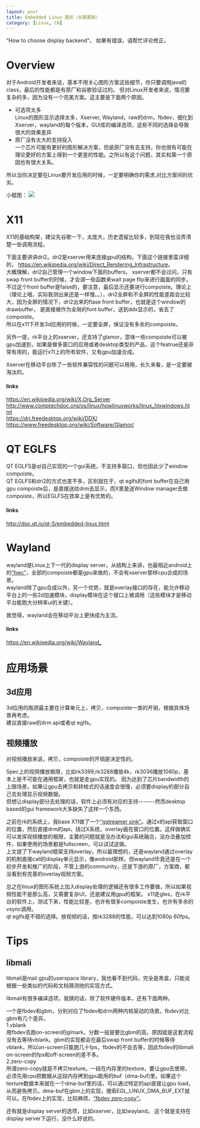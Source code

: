 ```yaml
---
layout: post
title: Embedded Linux 图形（长期更新）
category: [Linux, CN]
---
```


“How to choose display backend”， 如果有错误，请帮忙评论修正。

# Overview

对于Android开发者来说，基本不用关心图形方案这些细节，你只要调用java的class，最后的性能都是有原厂和谷歌验证过的。
但对Linux开发者来说，情况要复杂的多，因为没有一个完美方案。这主要是下面两个原因。
* 可选项太多  
Linux的图形显示选择太多，Xserver, Wayland，raw的drm，fbdev，细化到Xserver，wayland的每个版本，GUI库的编译选项，这些不同的选择会导致很大的效果差异
* 原厂没有太大的支持投入  
一个芯片可能有更好的图形解决方案，但是原厂没有去支持，你也很有可能在理论更好的方案上得到一个更差的性能。之所以有这个问题，其实和第一个原因也有很大关系。

所以当你决定要在Linux要开发应用的时候，一定要明确你的需求,对比方案间的优劣。

小框图：
![](https://github.com/wzyy2/wzyy2.github.io/raw/master/images/graphics.png)

# X11

X11的基础构架，建议先谷歌一下，太庞大，历史遗留比较多，到现在我也没弄清楚一些调用流程。  

下面主要讲讲dri2。dri2是xserver用来连接gpu的结构，下面这个链接里蛮详细的， <https://en.wikipedia.org/wiki/Direct_Rendering_Infrastructure>。  
大概理解，dri2自己管理一个window下面的buffers， xserver都不会过问，只有swap front buffer的时候，才会调一些函数来wait page flip来进行画面的同步。不过这个front buffer是false的，要注意，最后显示还要进行compoiste。理论上（理论上哦，实际我测出来还是一样慢。。），dri2全屏和不全屏的性能差距会比较大，因为全屏的情况下，dri2出来的flase front buffer，也就是这个window的drawbuffer， 是直接被作为全局的font buffer，送到ddx显示的，省去了compoiste。  
所以在x11下开发3d应用的时候，一定要全屏，保证没有多余的compoiste。     


另外一提，rk平台上的xserver，还支持了glamor，意味一些compoiste可以被gpu加速到，如果是做多窗口的应用或者desktop类型的产品，这个featrue还是非常有用的，能运行x11上的所有软件，又有gpu加速合成。   

Xserver在移动平台除了一些软件兼容性的问题可以用用，长久来看，是一定要被淘汰的。


#### links
<https://en.wikipedia.org/wiki/X.Org_Server>  
<http://www.comptechdoc.org/os/linux/howlinuxworks/linux_hlxwindows.html>  
<https://dri.freedesktop.org/wiki/DDX/>   
<https://www.freedesktop.org/wiki/Software/Glamor/>


# QT EGLFS
QT EGLFS是qt自己实现的一个gui系统，不支持多窗口，但也因此少了window compoiste。   
QT EGLFS和dri2的方式也差不多，区别就在于，qt eglfs的font buffer在自己用gpu compoiste后，是直接送给drm去显示，而X里是送Window manager去做compoiste，所以EGLFS在效率上是有优势的。


#### links
<http://doc.qt.io/qt-5/embedded-linux.html>

# Wayland

wayland是Linux上下一代的display server，从结构上来讲，也最相近android上的[“hwc”](http://dragon.leanote.com/post/Android%E5%9B%BE%E5%BD%A2%E7%B3%BB%E7%BB%9F-II-%E6%9E%B6%E6%9E%84)，全部的compoiste都是gpu来做的，不会有xserver那样cpu合成的场景。    
wayland除了gpu合成以外，另一个优势，就是overlay接口的存在，能允许移动平台上的一些2d加速模块，display模块在这个接口上被调用（这些模块才是移动平台能跑大分辨率ui的关键）。

我觉得，wayland会在移动平台上更快成为主流。


#### links
 <https://en.wikipedia.org/wiki/Wayland_>

# 应用场景

## 3d应用

3d应用的瓶颈最主要在计算单元上，拷贝，compoiste一类的开销，根据具体场景再考虑。  
建议直接raw的drm api或者qt eglfs。

## 视频播放

对视频播放来说，拷贝，compoiste的开销是决定性的。

Spec上的视频播放极限，比如rk3399,rk3288播放4k，rk3036播放1080p，基本上是不可能在通用框架，也就是走gpu实现的。
因为达到了芯片bandwidth的上限场景，如果让gpu去拷贝和转格式的话速度会很慢，必须要display的部分自己去处理显示视频数据。  
但想让display部分去处理的话，软件上必须有对应的支持-------然而desktop based的gui framework大多缺失了这样一个东西。

之前在rk的系统上，我base X11做了一个[“gstreamer sink”](https://github.com/rockchip-linux/gstreamer-rockchip/tree/master/gst/rksink/rkximage)。通过x的api获取窗口的位置，然后直接drm的api，绕过X系统，overlay画在窗口的位置。这样做确实可以发挥视频播放的极限，主要的问题就是没办法和gui系统融合，没办法叠加控件，如果使用的场景都是fullscreen，可以试试这做。  
上文提了下wayland框架支持overlay，所以最理想的，还是wayland通过overlay的机制直接call的display单元显示，像android那样。但wayland毕竟还是在一个初步开发和推广的阶段，不管上游的community，还是下游的原厂，方案商，都没看到有完善的overlay视频方案。  


总之在linux的图形系统上加入display处理的逻辑还有很多工作要做，所以如果视频性能不是那么高，又需要复杂UI，还是建议用gpu的框架。
x11走gles，在rk平台的软件上，测试下来，性能比较差，也许有很多compoiste发生，也许有多余的vsync调用。  
qt eglfs是不错的选择。放视频的话，按rk3288的性能，可以达到1080p 60fps。  


# Tips

## libmali
libmali是mali gpu的userspace library，我也看不到代码，完全是黑盒，只能说根据一些类似的代码和文档猜测他的实现方式。

libmali有很多编译选项，我猜的话，除了软件硬件版本，还有下面两种。

一个是fbdev和gbm，分别对应了fbdev和drm两种内核驱动的场景。fbdev对比gbm有几个差异。  
1.vblank   
用fbdev去跑on-screen的glmark，分数一般是要比gbm的高，原因就是这套流程没有去等待vblank。gbm的实现都会在最后swap front buffer的时候等待vblank，所以on-screen只能跑几十fps，fbdev的不会去等，因此fbdev的libmali on-screen的fps和off-screen的差不多。  
2.zero-copy  
所谓zero-copy就是不拷贝texture。一段在内存里的texture，要让gpu去使用，必须先用cpu把数据从这段内存拷到gpu能用的buf（dma-buf)里。如果这个texture数据本来就在一个dma-buf里的话，可以通过特定的api直接让gpu load，从而避免拷贝。dma-buf在gbm上的实现，搜索EGL_LINUX_DMA_BUF_EXT就可以。在fbdev上的实现，比较麻烦，[“fbdev zero-copy”](https://community.arm.com/graphics/b/blog/posts/improving-arm-mali-drivers-on-fbdev)。

还有就是display server的选项，比如xserver，比如wayland。
这个就是支持在display server下运行，没什么好说的。
